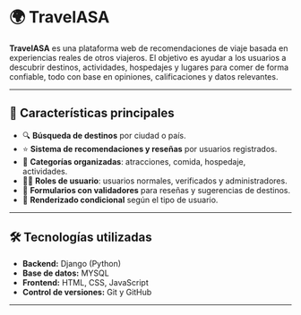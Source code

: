 # 🌍 TravelASA

**TravelASA** es una plataforma web de recomendaciones de viaje basada en experiencias reales de otros viajeros. 
El objetivo es ayudar a los usuarios a descubrir destinos, actividades, hospedajes y lugares para comer de forma confiable, todo con base en opiniones, calificaciones y datos relevantes.

---

## 🚀 Características principales

- 🔍 **Búsqueda de destinos** por ciudad o país.
- ⭐ **Sistema de recomendaciones y reseñas** por usuarios registrados.
- 📌 **Categorías organizadas**: atracciones, comida, hospedaje, actividades.
- 🧑‍💻 **Roles de usuario**: usuarios normales, verificados y administradores.
- 📝 **Formularios con validadores** para reseñas y sugerencias de destinos.
- 🔐 **Renderizado condicional** según el tipo de usuario.

---

## 🛠️ Tecnologías utilizadas

- **Backend:** Django (Python)
- **Base de datos:** MYSQL
- **Frontend:** HTML, CSS, JavaScript
- **Control de versiones:** Git y GitHub

---
